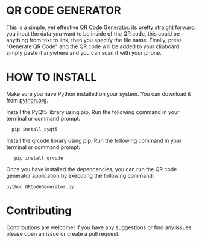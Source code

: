 # QR CODE GENERATOR

This is a simple, yet effective QR Code Generator. its pretty straight forward. you input the data you want to be inside of the QR code,
this could be anything from text to link, then you specify the file name. Finally, press "Generate QR Code" and the QR code will be added to your clipboard.
simply paste it anywhere and you can scan it with your phone.


# HOW TO INSTALL

 Make sure you have Python installed on your system. You can download it from [python.org](https://www.python.org/downloads/).

 Install the PyQt5 library using pip. Run the following command in your terminal or command prompt:

  ```
    pip install pyqt5
  ```

 Install the qrcode library using pip. Run the following command in your terminal or command prompt:

 ```
    pip install qrcode
   ```
    

Once you have installed the dependencies, you can run the QR code generator application by executing the following command:

```
python QRCodeGenerator.py
```

# Contributing

Contributions are welcome! If you have any suggestions or find any issues, please open an issue or create a pull request.
